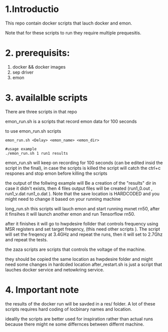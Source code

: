 # 1.Introductio

This repo contain docker scripts that lauch docker and emon.

Note that for these scripts to run they require multiple prequesitis.

# 2. prerequisits:
   
1. docker && docker images
2. sep driver
3. emon

# 3.  availalble scripts

There are three scripts in that repo

emon_run.sh is a scripts that record emon data for 100 seconds

to use emon_run.sh scripts

    emon_run.sh <Delay> <emon_name> <emon_dir>

    #usage example
    ./emon_run.sh 1 run1 results

emon_run.sh will keep on recording for 100 seconds (can be edited insid the script in the final), in case the scripts is killed the script will catch the ctrl+c respones and stop emon before killing the scripts

the output of the follwing example will Be a creation of the "results" dir in case it didn't exists, then 4 files output files will be created (run1_0.out , run1_v.dat run1_o.dat ). Note that the save location is HARDCODED and you might need to change it based on your running machine

 long_run.sh this scripts will lauch emon and start running mxnet rn50, after it finsihes it will launch another emon and run Tensorflow rn50.

after it finishes it will go to hwpdesire follder that controls frequency using MSR registers and set target freqency, (this need other scripts ). The script will set the freqency at 3.4GHz and repeat the runs, then it will set to 2.7Ghz and repeat the tests. 

the zaza scripts are scripts that controls the voltage of the machine.

they should be copied the same location as hwpdesire folder and might need some changes in hardcded location
after_restart.sh is just a script that lauches docker service and netowkring service.
# 4. Important note

the results of the docker run will be savded in a res/ folder. A lot of these scripts requires hard coding of locbinary names and location.

ideallly the scripts are better used for inspiration rather than actual runs because there might ne some differnces between differnt machine.
